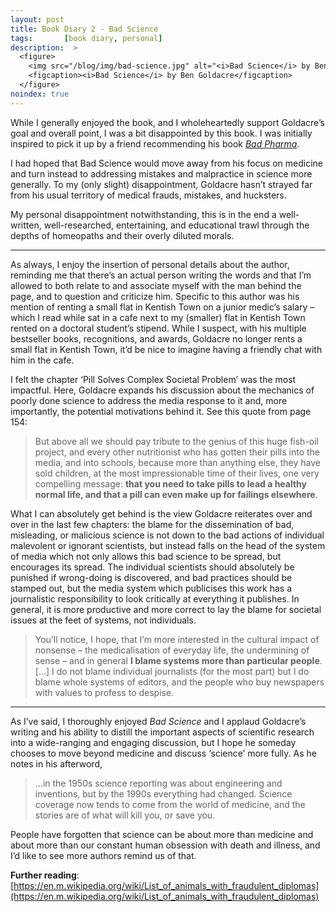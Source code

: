 ```yaml
---
layout: post
title: Book Diary 2 - Bad Science
tags:       [book diary, personal]
description:  >
  <figure>
    <img src="/blog/img/bad-science.jpg" alt="<i>Bad Science</i> by Ben Goldacre"/>
    <figcaption><i>Bad Science</i> by Ben Goldacre</figcaption>
  </figure>
noindex: true
---
```


While I generally enjoyed the book, and I wholeheartedly support Goldacre’s goal and overall point, I was a bit disappointed by this book. I was initially inspired to pick it up by a friend recommending his book [*Bad Pharma*](https://www.goodreads.com/book/show/15795155-bad-pharma).

I had hoped that Bad Science would move away from his focus on medicine and turn instead to addressing mistakes and malpractice in science more generally. To my (only slight) disappointment, Goldacre hasn’t strayed far from his usual territory of medical frauds, mistakes, and hucksters.

My personal disappointment notwithstanding, this is in the end a well-written, well-researched, entertaining, and educational trawl through the depths of homeopaths and their overly diluted morals.

---

As always, I enjoy the insertion of personal details about the author, reminding me that there’s an actual person writing the words and that I’m allowed to both relate to and associate myself with the man behind the page, and to question and criticize him. Specific to this author was his mention of renting a small flat in Kentish Town on a junior medic’s salary – which I read while sat in a cafe next to my (smaller) flat in Kentish Town rented on a doctoral student’s stipend. While I suspect, with his multiple bestseller books, recognitions, and awards, Goldacre no longer rents a small flat in Kentish Town, it’d be nice to imagine having a friendly chat with him in the cafe.

I felt the chapter ‘Pill Solves Complex Societal Problem’ was the most impactful. Here, Goldacre expands his discussion about the mechanics of poorly done science to address the media response to it and, more importantly, the potential motivations behind it. See this quote from page 154:

> But above all we should pay tribute to the genius of this huge fish-oil project, and every other nutritionist who has gotten their pills into the media, and into schools, because more than anything else, they have sold children, at the most impressionable time of their lives, one very compelling message: **that you need to take pills to lead a healthy normal life, and that a pill can even make up for failings elsewhere**.

What I can absolutely get behind is the view Goldacre reiterates over and over in the last few chapters: the blame for the dissemination of bad, misleading, or malicious science is not down to the bad actions of individual malevolent or ignorant scientists, but instead falls on the head of the system of media which not only allows this bad science to be spread, but encourages its spread. The individual scientists should absolutely be punished if wrong-doing is discovered, and bad practices should be stamped out, but the media system which publicises this work has a journalistic responsibility to look critically at everything it publishes. In general, it is more productive and more correct to lay the blame for societal issues at the feet of systems, not individuals.

> You’ll notice, I hope, that I’m more interested in the cultural impact of nonsense – the medicalisation of everyday life, the undermining of sense – and in general **I blame systems more than particular people**. […] I do not blame individual journalists (for the most part) but I do blame whole systems of editors, and the people who buy newspapers with values to profess to despise.

---

As I’ve said, I thoroughly enjoyed *Bad Science* and I applaud Goldacre’s writing and his ability to distill the important aspects of scientific research into a wide-ranging and engaging discussion, but I hope he someday chooses to move beyond medicine and discuss ‘science’ more fully. As he notes in his afterword,

> …in the 1950s science reporting was about engineering and inventions, but by the 1990s everything had changed. Science coverage now tends to come from the world of medicine, and the stories are of what will kill you, or save you.

People have forgotten that science can be about more than medicine and about more than our constant human obsession with death and illness, and I’d like to see more authors remind us of that.

**Further reading**: [https://en.m.wikipedia.org/wiki/List_of_animals_with_fraudulent_diplomas](https://en.m.wikipedia.org/wiki/List_of_animals_with_fraudulent_diplomas)